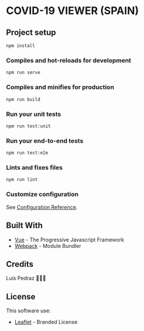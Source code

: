 # COVID-19 VIEWER (SPAIN)

## Project setup
```
npm install
```

### Compiles and hot-reloads for development
```
npm run serve
```

### Compiles and minifies for production
```
npm run build
```

### Run your unit tests
```
npm run test:unit
```

### Run your end-to-end tests
```
npm run test:e2e
```

### Lints and fixes files
```
npm run lint
```

### Customize configuration
See [Configuration Reference](https://cli.vuejs.org/config/).

## Built With

- [Vue](https://vuejs.org/) - The Progressive Javascript Framework
- [Webpack](https://webpack.js.org/) - Module Bundler

## Credits

Luis Pedraz :blue_heart::blue_heart::blue_heart:

## License

This software use:

- [Leaflet](https://leafletjs.com/) - Branded License